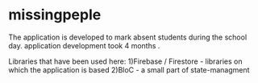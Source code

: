 # missingpeple

The application is developed to mark absent students during the school day.
application development took 4 months .

Libraries that have been used here:
1)Firebase / Firestore - libraries on which the application is based
2)BloC - a small part of state-managment 

